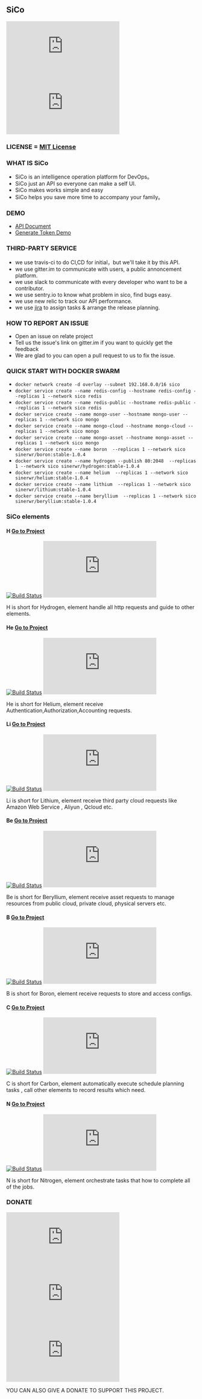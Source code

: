 ## SiCo

[![gittter](http://tool.lu/shield/ajax.html?color=%23400090&subject=gitter&status=SiCo)](https://gitter.im/SiCo-DevOps/Freedom)
[![slack](http://tool.lu/shield/ajax.html?color=%23400090&subject=slack&status=SiCo)](https://sico-ops.slack.com/)

### LICENSE  = [MIT License](https://github.com/SiCo-Ops/SiCo/blob/master/LICENSE)

### WHAT IS SiCo
  - SiCo is an intelligence operation platform for DevOps。
  - SiCo just an API so everyone can make a self UI.
  - SiCo makes works simple and easy
  - SiCo helps you save more time to accompany your family。 

### DEMO
- [API Document](https://app.swaggerhub.com/apis/SingleCorner/SiCo-Ops/1.0.0)
- [Generate Token Demo](https://api.sico.io/public/token)

### THIRD-PARTY SERVICE
  - we use travis-ci to do CI,CD for initial，but we'll take it by this API.
  - we use gitter.im to communicate with users, a public annoncement platform.
  - we use slack to communicate with every developer who want to be a contributor.
  - we use sentry.io to know what problem in sico, find bugs easy.
  - we use new relic to track our API performance.
  - we use [jira](https://sico-ops.atlassian.net) to assign tasks & arrange the release planning.

### HOW TO REPORT AN ISSUE
  * Open an issue on relate project
  * Tell us the issue's link on gitter.im if you want to quickly get the feedback
  * We are glad to you can open a pull request to us to fix the issue. 

### QUICK START WITH DOCKER SWARM
- `docker network create -d overlay --subnet 192.168.0.0/16 sico`
- `docker service create --name redis-config --hostname redis-config --replicas 1 --network sico redis`
- `docker service create --name redis-public --hostname redis-public --replicas 1 --network sico redis`
- `docker service create --name mongo-user --hostname mongo-user --replicas 1 --network sico mongo`
- `docker service create --name mongo-cloud --hostname mongo-cloud --replicas 1 --network sico mongo`
- `docker service create --name mongo-asset --hostname mongo-asset --replicas 1 --network sico mongo`
- `docker service create --name boron  --replicas 1 --network sico sinerwr/boron:stable-1.0.4`
- `docker service create --name hydrogen --publish 80:2048  --replicas 1 --network sico sinerwr/hydrogen:stable-1.0.4`
- `docker service create --name helium  --replicas 1 --network sico sinerwr/helium:stable-1.0.4`
- `docker service create --name lithium  --replicas 1 --network sico sinerwr/lithium:stable-1.0.4`
- `docker service create --name beryllium  --replicas 1 --network sico sinerwr/beryllium:stable-1.0.4`

### SiCo elements

#### H [Go to Project](https://github.com/SiCo-Ops/H)

[![Build Status](https://travis-ci.org/SiCo-Ops/H.svg?branch=master)](https://travis-ci.org/SiCo-Ops/H)
[![gittter](http://tool.lu/shield/ajax.html?color=%23400090&subject=gitter&status=Hydrogen)](https://gitter.im/SiCo-DevOps/Hydrogen)

H is short for Hydrogen, element handle all http requests and guide to other elements.

#### He [Go to Project](https://github.com/SiCo-Ops/He)

[![Build Status](https://travis-ci.org/SiCo-Ops/He.svg?branch=master)](https://travis-ci.org/SiCo-Ops/He)
[![gittter](http://tool.lu/shield/ajax.html?color=%23400090&subject=gitter&status=Helium)](https://gitter.im/SiCo-DevOps/Helium)

He is short for Helium, element receive Authentication,Authorization,Accounting requests.

#### Li [Go to Project](https://github.com/SiCo-Ops/Li)

[![Build Status](https://travis-ci.org/SiCo-Ops/Li.svg?branch=master)](https://travis-ci.org/SiCo-Ops/Li)
[![gittter](http://tool.lu/shield/ajax.html?color=%23400090&subject=gitter&status=Lithium)](https://gitter.im/SiCo-DevOps/Lithium)

Li is short for Lithium, element receive third party cloud requests like Amazon Web Service , Aliyun , Qcloud etc.

#### Be [Go to Project](https://github.com/SiCo-Ops/Be)

[![Build Status](https://travis-ci.org/SiCo-Ops/Be.svg?branch=master)](https://travis-ci.org/SiCo-Ops/Be)
[![gittter](http://tool.lu/shield/ajax.html?color=%23400090&subject=gitter&status=Beryllium)](https://gitter.im/SiCo-DevOps/Beryllium)

Be is short for Beryllium, element receive asset requests to manage resources from public cloud, private cloud, physical servers etc.

#### B [Go to Project](https://github.com/SiCo-Ops/B)

[![Build Status](https://travis-ci.org/SiCo-Ops/B.svg?branch=master)](https://travis-ci.org/SiCo-Ops/B)
[![gittter](http://tool.lu/shield/ajax.html?color=%23400090&subject=gitter&status=Boron)](https://gitter.im/SiCo-DevOps/Boron)

B is short for Boron, element receive requests to store and access configs.

#### C [Go to Project](https://github.com/SiCo-Ops/C)

[![Build Status](https://travis-ci.org/SiCo-Ops/C.svg?branch=master)](https://travis-ci.org/SiCo-Ops/C)
[![gittter](http://tool.lu/shield/ajax.html?color=%23400090&subject=gitter&status=Carbon)](https://gitter.im/SiCo-DevOps/Carbon)

C is short for Carbon, element automatically execute schedule planning tasks , call other elements to record results which need.  

#### N [Go to Project](https://github.com/SiCo-Ops/N)

[![Build Status](https://travis-ci.org/SiCo-Ops/N.svg?branch=master)](https://travis-ci.org/SiCo-Ops/N)
[![gittter](http://tool.lu/shield/ajax.html?color=%23400090&subject=gitter&status=Nitrogen)](https://gitter.im/SiCo-DevOps/Nitrogen)

N is short for Nitrogen, element orchestrate tasks that how to complete all of the jobs.

### DONATE

[![Donate](http://tool.lu/shield/ajax.html?color=%234C1&subject=Paypal&status=$1)](https://paypal.me/sinerwr/1)
[![Donate](http://tool.lu/shield/ajax.html?color=%234C1&subject=Paypal&status=$5)](https://paypal.me/sinerwr/5)
[![Donate](http://tool.lu/shield/ajax.html?color=%234C1&subject=Paypal&status=$10)](https://paypal.me/sinerwr/10)

YOU CAN ALSO GIVE A DONATE TO SUPPORT THIS PROJECT.
